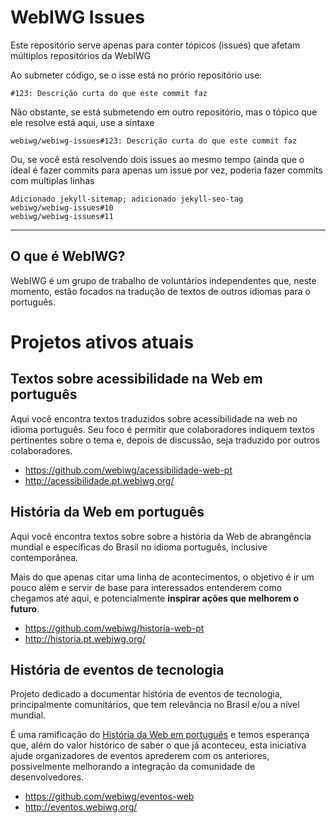 # WebIWG Issues
Este repositório serve apenas para conter tópicos (issues) que afetam 
múltiplos repositórios da WebIWG

Ao submeter código, se o isse está no prório repositório use:

    #123: Descrição curta do que este commit faz

Não obstante, se está submetendo em outro repositório, mas o tópico
que ele resolve está aqui, use a sintaxe

    webiwg/webiwg-issues#123: Descrição curta do que este commit faz

Ou, se você está resolvendo dois issues ao mesmo tempo (ainda que
o ideal é fazer commits para apenas um issue por vez, poderia fazer
commits com multiplas linhas

    Adicionado jekyll-sitemap; adicionado jekyll-seo-tag
    webiwg/webiwg-issues#10
    webiwg/webiwg-issues#11


---
<!--
  IMPORTANTE: a partir daqui, este arquivo é igual em webiwg-issues e
              webiwg.github.io. Ao fazer edições neste arquivo, edite
              AMBOS os locais!
-->

## O que é WebIWG?

WebIWG é um grupo de trabalho de voluntários independentes que, neste 
momento, estão focados na tradução de textos de outros idiomas para o
português.

# Projetos ativos atuais

## Textos sobre acessibilidade na Web em português
Aqui você encontra textos traduzidos sobre acessibilidade na web no idioma português. Seu foco é permitir que colaboradores indiquem textos pertinentes sobre o tema e, depois de discussão, seja traduzido por outros colaboradores.

- https://github.com/webiwg/acessibilidade-web-pt
- http://acessibilidade.pt.webiwg.org/

## História da Web em português
Aqui você encontra textos sobre sobre a história da Web de abrangência
mundial e específicas do Brasil no idioma português, inclusive contemporânea.

Mais do que apenas citar uma linha de acontecimentos, o objetivo é ir um pouco
além e servir de base para interessados entenderem como chegamos até aqui, e
potencialmente **inspirar ações que melhorem o futuro**.

- https://github.com/webiwg/historia-web-pt
- http://historia.pt.webiwg.org/

## História de eventos de tecnologia

Projeto dedicado a documentar história de eventos de tecnologia,
principalmente comunitários, que tem relevância no Brasil e/ou a nível mundial.

É uma ramificação do [História da Web em português](https://github.com/webiwg/historia-web-pt)
e temos esperança que, além do valor histórico de saber o que já aconteceu,
esta iniciativa ajude organizadores de eventos aprederem com os anteriores,
possivelmente melhorando a integração da comunidade de desenvolvedores.

- https://github.com/webiwg/eventos-web
- http://eventos.webiwg.org/
